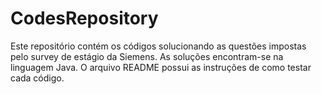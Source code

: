# CodesRepository
Este repositório contém os códigos solucionando as questões impostas pelo survey de estágio da Siemens. As soluções encontram-se na linguagem Java. O arquivo README possui as instruções de como testar cada código.
